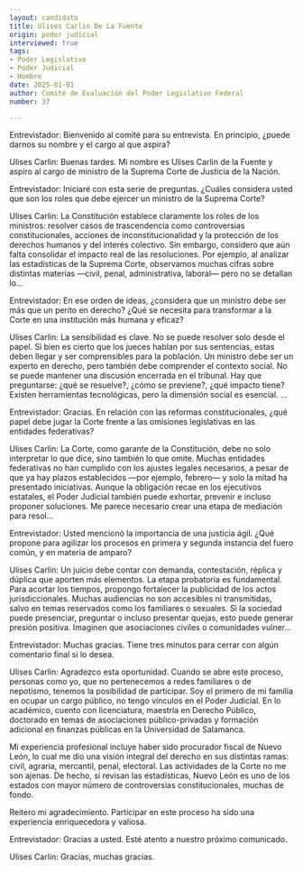 ```yaml
---
layout: candidato
title: Ulises Carlin De La Fuente
origin: poder judicial
interviewed: true
tags:
- Poder Legislativo
- Poder Judicial
- Hombre
date: 2025-01-01
author: Comité de Evaluación del Poder Legislativo Federal
number: 37

---
```


Entrevistador: Bienvenido al comité para su entrevista. En principio, ¿puede darnos su nombre y el cargo al que aspira?

Ulises Carlin: Buenas tardes. Mi nombre es Ulises Carlin de la Fuente y aspiro al cargo de ministro de la Suprema Corte de Justicia de la Nación.

Entrevistador: Iniciaré con esta serie de preguntas. ¿Cuáles considera usted que son los roles que debe ejercer un ministro de la Suprema Corte?

Ulises Carlin: La Constitución establece claramente los roles de los ministros: resolver casos de trascendencia como controversias constitucionales, acciones de inconstitucionalidad y la protección de los derechos humanos y del interés colectivo. Sin embargo, considero que aún falta consolidar el impacto real de las resoluciones. Por ejemplo, al analizar las estadísticas de la Suprema Corte, observamos muchas cifras sobre distintas materias —civil, penal, administrativa, laboral— pero no se detallan lo…

Entrevistador: En ese orden de ideas, ¿considera que un ministro debe ser más que un perito en derecho? ¿Qué se necesita para transformar a la Corte en una institución más humana y eficaz?

Ulises Carlin: La sensibilidad es clave. No se puede resolver solo desde el papel. Si bien es cierto que los jueces hablan por sus sentencias, estas deben llegar y ser comprensibles para la población. Un ministro debe ser un experto en derecho, pero también debe comprender el contexto social. No se puede mantener una discusión encerrada en el tribunal. Hay que preguntarse: ¿qué se resuelve?, ¿cómo se previene?, ¿qué impacto tiene? Existen herramientas tecnológicas, pero la dimensión social es esencial. …

Entrevistador: Gracias. En relación con las reformas constitucionales, ¿qué papel debe jugar la Corte frente a las omisiones legislativas en las entidades federativas?

Ulises Carlin: La Corte, como garante de la Constitución, debe no solo interpretar lo que dice, sino también lo que omite. Muchas entidades federativas no han cumplido con los ajustes legales necesarios, a pesar de que ya hay plazos establecidos —por ejemplo, febrero— y solo la mitad ha presentado iniciativas. Aunque la obligación recae en los ejecutivos estatales, el Poder Judicial también puede exhortar, prevenir e incluso proponer soluciones. Me parece necesario crear una etapa de mediación para resol…

Entrevistador: Usted mencionó la importancia de una justicia ágil. ¿Qué propone para agilizar los procesos en primera y segunda instancia del fuero común, y en materia de amparo?

Ulises Carlin: Un juicio debe contar con demanda, contestación, réplica y dúplica que aporten más elementos. La etapa probatoria es fundamental. Para acortar los tiempos, propongo fortalecer la publicidad de los actos jurisdiccionales. Muchas audiencias no son accesibles ni transmitidas, salvo en temas reservados como los familiares o sexuales. Si la sociedad puede presenciar, preguntar o incluso presentar quejas, esto puede generar presión positiva. Imaginen que asociaciones civiles o comunidades vulner…

Entrevistador: Muchas gracias. Tiene tres minutos para cerrar con algún comentario final si lo desea.

Ulises Carlin: Agradezco esta oportunidad. Cuando se abre este proceso, personas como yo, que no pertenecemos a redes familiares o de nepotismo, tenemos la posibilidad de participar. Soy el primero de mi familia en ocupar un cargo público, no tengo vínculos en el Poder Judicial. En lo académico, cuento con licenciatura, maestría en Derecho Público, doctorado en temas de asociaciones público-privadas y formación adicional en finanzas públicas en la Universidad de Salamanca.

Mi experiencia profesional incluye haber sido procurador fiscal de Nuevo León, lo cual me dio una visión integral del derecho en sus distintas ramas: civil, agraria, mercantil, penal, electoral. Las actividades de la Corte no me son ajenas. De hecho, si revisan las estadísticas, Nuevo León es uno de los estados con mayor número de controversias constitucionales, muchas de fondo.

Reitero mi agradecimiento. Participar en este proceso ha sido una experiencia enriquecedora y valiosa.

Entrevistador: Gracias a usted. Esté atento a nuestro próximo comunicado.

Ulises Carlin: Gracias, muchas gracias.

